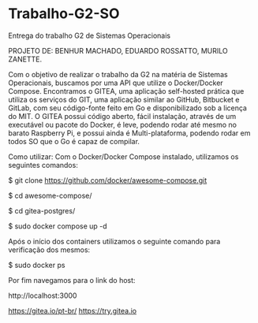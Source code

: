 # Trabalho-G2-SO
Entrega do trabalho G2 de Sistemas Operacionais 

PROJETO DE: BENHUR MACHADO, EDUARDO ROSSATTO, MURILO ZANETTE.

Com o objetivo de realizar o trabalho da G2 na matéria de Sistemas Operacionais, buscamos por uma API que utilize o Docker/Docker Compose.
Encontramos o GITEA, uma aplicação self-hosted prática que utiliza os serviços do GIT, uma aplicação similar ao GitHub, Bitbucket e GitLab, com seu código-fonte
feito em Go e disponibilizado sob a licença do MIT. O GITEA possui código aberto, fácil instalação, através de um executável ou pacote do Docker, é leve, podendo
rodar até mesmo no barato Raspberry Pi, e possui ainda é Multi-plataforma, podendo rodar em todos SO que o Go é capaz de compilar.

Como utilizar:
Com o Docker/Docker Compose instalado, utilizamos os seguintes comandos:

$ git clone https://github.com/docker/awesome-compose.git

$ cd awesome-compose/

$ cd gitea-postgres/

$ sudo docker compose up -d

Após o início dos containers utilizamos o seguinte comando para verificação dos mesmos:

$ sudo docker ps

Por fim navegamos para o link do host:

http://localhost:3000



https://gitea.io/pt-br/
https://try.gitea.io
